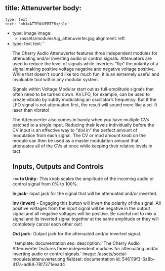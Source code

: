 title: Attenuverter
body:
  -
    type: text
    text: '<h1>ATTENUVERTER</h1>'
  -
    type: image
    image:
      - /assets/modules/ug_attenuverter.jpg
    alignment: left
  -
    type: text
    text: '<p>The Cherry Audio Attenuverter features three independent modules for attenuating and/or inverting audio or control signals. Attenuators are used to reduce the level of signals while inverters “flip” the polarity of a signal making positive voltage negative and negative voltage positive. While that doesn’t sound like too much fun, it is an extremely useful and invaluable tool within any modular system.<br></p><p>Signals within Voltage Modular start out as full-amplitude signals that often need to be turned down. An LFO, for example, can be used to create vibrato by subtly modulating an oscillator’s frequency. But if the LFO signal is not attenuated first, the result will sound more like a sci-fi laser than vibrato!</p><p>The Attenuverter also comes in handy when you have multiple CVs patched to a single input. Reducing their levels individually before the CV input is an effective way to "dial in" the perfect amount of modulation from each signal. The CV or mod amount knob on the module can then be used as a master modulation amount that attenuates all of the CVs at once while keeping their relative levels in tact.</p><h2>Inputs, Outputs and Controls</h2><p><strong>-∞ to Unity</strong>- This knob scales the amplitude of the incoming audio or control signal from 0% to 100%.</p><p><strong>In jack</strong>- Input jack for the signal that will be attenuated and/or inverted.</p><p><strong>Inv (invert)</strong>&nbsp;- Engaging this button will invert the polarity of the signal. All positive voltages from the input signal will be negative in the output signal and all negative voltages will be positive. Be careful not to mix a signal and its inverted signal together at the same amplitude or they will completely cancel each other out!</p><p><strong>Out jack</strong>- Output jack for the attenuated and/or inverted signal.</p>'
template: documentation
seo:
  description: 'The Cherry Audio Attenuverter features three independent modules for attenuating and/or inverting audio or control signals.'
  image: /assets/social-modules/attenuverter.png
fieldset: documentation
id: 546119f3-6a8b-417a-ad84-78f7371eead4
